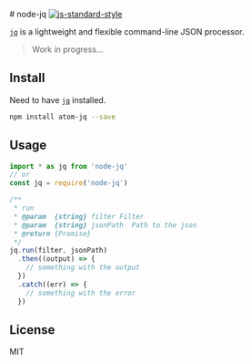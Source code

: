 # node-jq [![js-standard-style](https://img.shields.io/badge/code%20style-standard-brightgreen.svg)](http://standardjs.com/)

[`jq`](https://stedolan.github.io/jq/) is a lightweight and flexible command-line JSON processor.

> Work in progress...

## Install

Need to have [`jq`](https://stedolan.github.io/jq/download/) installed.

```bash
npm install atom-jq --save
```

## Usage

```javascript
import * as jq from 'node-jq'
// or
const jq = require('node-jq')

/**
 * run
 * @param  {string} filter Filter
 * @param  {string} jsonPath  Path to the json
 * @return {Promise}
 */
jq.run(filter, jsonPath)
  .then((output) => {
    // something with the output
  })
  .catch((err) => {
    // something with the error
  })

```

## License
MIT
